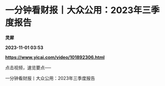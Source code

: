 # 一分钟看财报丨大众公用：2023年三季度报告
**灵犀**

**2023-11-01 03:53**

**https://www.yicai.com/video/101892306.html**

点击视频，速览要点──

一分钟看财报丨大众公用：2023年三季度报告